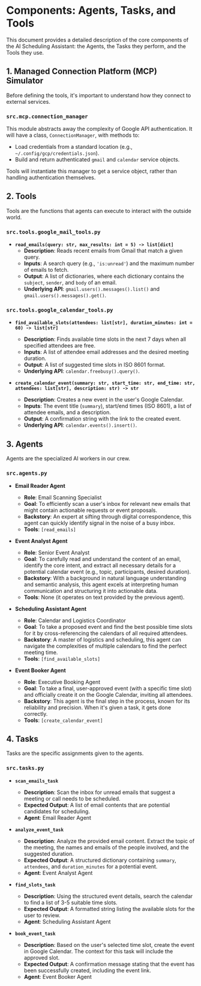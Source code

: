 
# Components: Agents, Tasks, and Tools

This document provides a detailed description of the core components of the AI Scheduling Assistant: the Agents, the Tasks they perform, and the Tools they use.

## 1. Managed Connection Platform (MCP) Simulator

Before defining the tools, it's important to understand how they connect to external services.

### `src.mcp.connection_manager`
This module abstracts away the complexity of Google API authentication. It will have a class, `ConnectionManager`, with methods to:
-   Load credentials from a standard location (e.g., `~/.config/gcp/credentials.json`).
-   Build and return authenticated `gmail` and `calendar` service objects.

Tools will instantiate this manager to get a service object, rather than handling authentication themselves.

## 2. Tools

Tools are the functions that agents can execute to interact with the outside world.

### `src.tools.google_mail_tools.py`

-   **`read_emails(query: str, max_results: int = 5) -> list[dict]`**
    -   **Description**: Reads recent emails from Gmail that match a given query.
    -   **Inputs**: A search query (e.g., `'is:unread'`) and the maximum number of emails to fetch.
    -   **Output**: A list of dictionaries, where each dictionary contains the `subject`, `sender`, and `body` of an email.
    -   **Underlying API**: `gmail.users().messages().list()` and `gmail.users().messages().get()`.

### `src.tools.google_calendar_tools.py`

-   **`find_available_slots(attendees: list[str], duration_minutes: int = 60) -> list[str]`**
    -   **Description**: Finds available time slots in the next 7 days when all specified attendees are free.
    -   **Inputs**: A list of attendee email addresses and the desired meeting duration.
    -   **Output**: A list of suggested time slots in ISO 8601 format.
    -   **Underlying API**: `calendar.freebusy().query()`.

-   **`create_calendar_event(summary: str, start_time: str, end_time: str, attendees: list[str], description: str) -> str`**
    -   **Description**: Creates a new event in the user's Google Calendar.
    -   **Inputs**: The event title (`summary`), start/end times (ISO 8601), a list of attendee emails, and a description.
    -   **Output**: A confirmation string with the link to the created event.
    -   **Underlying API**: `calendar.events().insert()`.

## 3. Agents

Agents are the specialized AI workers in our crew.

### `src.agents.py`

-   **Email Reader Agent**
    -   **Role**: Email Scanning Specialist
    -   **Goal**: To efficiently scan a user's inbox for relevant new emails that might contain actionable requests or event proposals.
    -   **Backstory**: An expert at sifting through digital correspondence, this agent can quickly identify signal in the noise of a busy inbox.
    -   **Tools**: `[read_emails]`

-   **Event Analyst Agent**
    -   **Role**: Senior Event Analyst
    -   **Goal**: To carefully read and understand the content of an email, identify the core intent, and extract all necessary details for a potential calendar event (e.g., topic, participants, desired duration).
    -   **Backstory**: With a background in natural language understanding and semantic analysis, this agent excels at interpreting human communication and structuring it into actionable data.
    -   **Tools**: None (it operates on text provided by the previous agent).

-   **Scheduling Assistant Agent**
    -   **Role**: Calendar and Logistics Coordinator
    -   **Goal**: To take a proposed event and find the best possible time slots for it by cross-referencing the calendars of all required attendees.
    -   **Backstory**: A master of logistics and scheduling, this agent can navigate the complexities of multiple calendars to find the perfect meeting time.
    -   **Tools**: `[find_available_slots]`

-   **Event Booker Agent**
    -   **Role**: Executive Booking Agent
    -   **Goal**: To take a final, user-approved event (with a specific time slot) and officially create it on the Google Calendar, inviting all attendees.
    -   **Backstory**: This agent is the final step in the process, known for its reliability and precision. When it's given a task, it gets done correctly.
    -   **Tools**: `[create_calendar_event]`

## 4. Tasks

Tasks are the specific assignments given to the agents.

### `src.tasks.py`

-   **`scan_emails_task`**
    -   **Description**: Scan the inbox for unread emails that suggest a meeting or call needs to be scheduled.
    -   **Expected Output**: A list of email contents that are potential candidates for scheduling.
    -   **Agent**: Email Reader Agent

-   **`analyze_event_task`**
    -   **Description**: Analyze the provided email content. Extract the topic of the meeting, the names and emails of the people involved, and the suggested duration.
    -   **Expected Output**: A structured dictionary containing `summary`, `attendees`, and `duration_minutes` for a potential event.
    -   **Agent**: Event Analyst Agent

-   **`find_slots_task`**
    -   **Description**: Using the structured event details, search the calendar to find a list of 3-5 suitable time slots.
    -   **Expected Output**: A formatted string listing the available slots for the user to review.
    -   **Agent**: Scheduling Assistant Agent

-   **`book_event_task`**
    -   **Description**: Based on the user's selected time slot, create the event in Google Calendar. The context for this task will include the approved slot.
    -   **Expected Output**: A confirmation message stating that the event has been successfully created, including the event link.
    -   **Agent**: Event Booker Agent
